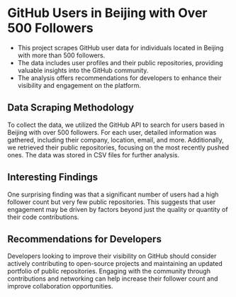# GitHub Users in Beijing with Over 500 Followers

- This project scrapes GitHub user data for individuals located in Beijing with more than 500 followers.  
- The data includes user profiles and their public repositories, providing valuable insights into the GitHub community.  
- The analysis offers recommendations for developers to enhance their visibility and engagement on the platform.  

## Data Scraping Methodology

To collect the data, we utilized the GitHub API to search for users based in Beijing with over 500 followers. For each user, detailed information was gathered, including their company, location, email, and more. Additionally, we retrieved their public repositories, focusing on the most recently pushed ones. The data was stored in CSV files for further analysis.

## Interesting Findings

One surprising finding was that a significant number of users had a high follower count but very few public repositories. This suggests that user engagement may be driven by factors beyond just the quality or quantity of their code contributions.

## Recommendations for Developers

Developers looking to improve their visibility on GitHub should consider actively contributing to open-source projects and maintaining an updated portfolio of public repositories. Engaging with the community through contributions and networking can help increase their follower count and improve collaboration opportunities.
